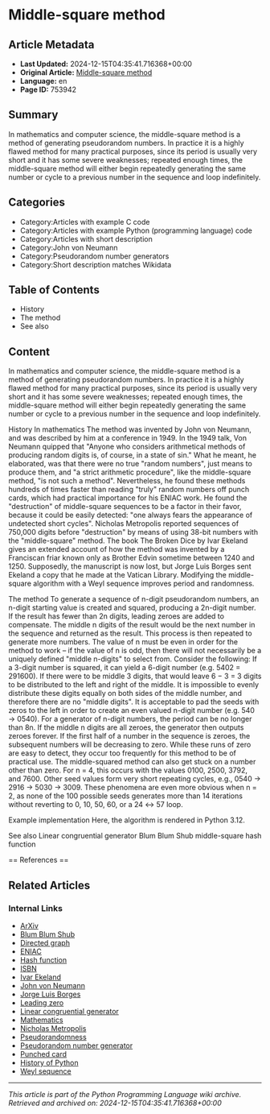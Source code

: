 # Middle-square method

## Article Metadata

- **Last Updated:** 2024-12-15T04:35:41.716368+00:00
- **Original Article:** [Middle-square method](https://en.wikipedia.org/wiki/Middle-square_method)
- **Language:** en
- **Page ID:** 753942

## Summary

In mathematics and computer science, the middle-square method is a method of generating pseudorandom numbers. In practice it is a highly flawed method for many practical purposes, since its period is usually very short and it has some severe weaknesses; repeated enough times, the middle-square method will either begin repeatedly generating the same number or cycle to a previous number in the sequence and loop indefinitely.

## Categories

- Category:Articles with example C code
- Category:Articles with example Python (programming language) code
- Category:Articles with short description
- Category:John von Neumann
- Category:Pseudorandom number generators
- Category:Short description matches Wikidata

## Table of Contents

- History
- The method
- See also

## Content

In mathematics and computer science, the middle-square method is a method of generating pseudorandom numbers. In practice it is a highly flawed method for many practical purposes, since its period is usually very short and it has some severe weaknesses; repeated enough times, the middle-square method will either begin repeatedly generating the same number or cycle to a previous number in the sequence and loop indefinitely.

History
In mathematics
The method was invented by John von Neumann, and was described by him at a conference in 1949.
In the 1949 talk, Von Neumann quipped that "Anyone who considers arithmetical methods of producing random digits is, of course, in a state of sin." What he meant, he elaborated, was that there were no true "random numbers", just means to produce them, and "a strict arithmetic procedure", like the middle-square method, "is not such a method". Nevertheless, he found these methods hundreds of times faster than reading "truly" random numbers off punch cards, which had practical importance for his ENIAC work. He found the "destruction" of middle-square sequences to be a factor in their favor, because it could be easily detected: "one always fears the appearance of undetected short cycles". Nicholas Metropolis reported sequences of 750,000 digits before "destruction" by means of using 38-bit numbers with the "middle-square" method.
The book The Broken Dice by Ivar Ekeland gives an extended account of how the method was invented by a Franciscan friar known only as Brother Edvin sometime between 1240 and 1250. Supposedly, the manuscript is now lost, but Jorge Luis Borges sent Ekeland a copy that he made at the Vatican Library.
Modifying the middle-square algorithm with a Weyl sequence improves period and randomness.

The method
To generate a sequence of n-digit pseudorandom numbers, an n-digit starting value is created and squared, producing a 2n-digit number. If the result has fewer than 2n digits, leading zeroes are added to compensate. The middle n digits of the result would be the next number in the sequence and returned as the result. This process is then repeated to generate more numbers. 
The value of n must be even in order for the method to work –  if the value of n is odd, then there will not necessarily be a uniquely defined "middle n-digits" to select from. Consider the following: If a 3-digit number is squared, it can yield a 6-digit number (e.g. 5402 = 291600). If there were to be middle 3 digits, that would leave 6 − 3 = 3 digits to be distributed to the left and right of the middle. It is impossible to evenly distribute these digits equally on both sides of the middle number, and therefore there are no "middle digits". It is acceptable to pad the seeds with zeros to the left in order to create an even valued n-digit number (e.g. 540 → 0540).
For a generator of n-digit numbers, the period can be no longer than 8n. If the middle n digits are all zeroes, the generator then outputs zeroes forever. If the first half of a number in the sequence is zeroes, the subsequent numbers will be decreasing to zero. While these runs of zero are easy to detect, they occur too frequently for this method to be of practical use. The middle-squared method can also get stuck on a number other than zero.  For n = 4, this occurs with the values 0100, 2500, 3792, and 7600. Other seed values form very short repeating cycles, e.g., 0540 → 2916 → 5030 → 3009. These phenomena are even more obvious when n = 2, as none of the 100 possible seeds generates more than 14 iterations without reverting to 0, 10, 50, 60, or a 24 ↔ 57 loop.

Example implementation
Here, the algorithm is rendered in Python 3.12.

See also
Linear congruential generator
Blum Blum Shub
 middle-square hash function 


== References ==

## Related Articles

### Internal Links

- [ArXiv](https://en.wikipedia.org/wiki/ArXiv)
- [Blum Blum Shub](https://en.wikipedia.org/wiki/Blum_Blum_Shub)
- [Directed graph](https://en.wikipedia.org/wiki/Directed_graph)
- [ENIAC](https://en.wikipedia.org/wiki/ENIAC)
- [Hash function](https://en.wikipedia.org/wiki/Hash_function)
- [ISBN](https://en.wikipedia.org/wiki/ISBN)
- [Ivar Ekeland](https://en.wikipedia.org/wiki/Ivar_Ekeland)
- [John von Neumann](https://en.wikipedia.org/wiki/John_von_Neumann)
- [Jorge Luis Borges](https://en.wikipedia.org/wiki/Jorge_Luis_Borges)
- [Leading zero](https://en.wikipedia.org/wiki/Leading_zero)
- [Linear congruential generator](https://en.wikipedia.org/wiki/Linear_congruential_generator)
- [Mathematics](https://en.wikipedia.org/wiki/Mathematics)
- [Nicholas Metropolis](https://en.wikipedia.org/wiki/Nicholas_Metropolis)
- [Pseudorandomness](https://en.wikipedia.org/wiki/Pseudorandomness)
- [Pseudorandom number generator](https://en.wikipedia.org/wiki/Pseudorandom_number_generator)
- [Punched card](https://en.wikipedia.org/wiki/Punched_card)
- [History of Python](https://en.wikipedia.org/wiki/History_of_Python)
- [Weyl sequence](https://en.wikipedia.org/wiki/Weyl_sequence)

---
_This article is part of the Python Programming Language wiki archive._
_Retrieved and archived on: 2024-12-15T04:35:41.716368+00:00_